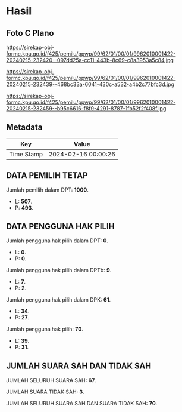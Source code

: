 # Hasil

## Foto C Plano

https://sirekap-obj-formc.kpu.go.id/f425/pemilu/ppwp/99/62/01/00/01/9962010001422-20240215-232420--097dd25a-cc11-443b-8c69-c8a3953a5c84.jpg

https://sirekap-obj-formc.kpu.go.id/f425/pemilu/ppwp/99/62/01/00/01/9962010001422-20240215-232439--468bc33a-6041-430c-a532-a4b2c77bfc3d.jpg

https://sirekap-obj-formc.kpu.go.id/f425/pemilu/ppwp/99/62/01/00/01/9962010001422-20240215-232459--b95c6616-f8f9-4291-8787-1fb52f2f408f.jpg


## Metadata

| Key        | Value               |
| ---------- | ------------------- |
| Time Stamp | 2024-02-16 00:00:26 |


## DATA PEMILIH TETAP

Jumlah pemilih dalam DPT: **1000**.
 * L: **507**.
 * P: **493**.

## DATA PENGGUNA HAK PILIH

Jumlah pengguna hak pilih dalam DPT: **0**.
 * L: **0**.
 * P: **0**.

Jumlah pengguna hak pilih dalam DPTb: **9**.
 * L: **7**.
 * P: **2**.

Jumlah pengguna hak pilih dalam DPK: **61**.
 * L: **34**.
 * P: **27**.

Jumlah pengguna hak pilih: **70**.
 * L: **39**.
 * P: **31**.

## JUMLAH SUARA SAH DAN TIDAK SAH

JUMLAH SELURUH SUARA SAH: **67**.

JUMLAH SUARA TIDAK SAH: **3**.

JUMLAH SELURUH SUARA SAH DAN SUARA TIDAK SAH: **70**.



